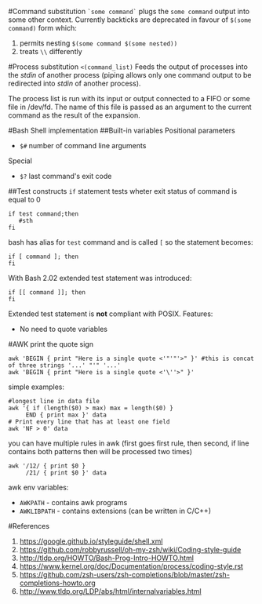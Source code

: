 #Command substitution
`` `some command` `` plugs the `some command` output into some other context.
Currently backticks are deprecated in favour of `$(some command)` form which:

1. permits nesting `$(some command $(some nested))`
2. treats `\\` differently

#Process substitution
`<(command_list)` Feeds the output of processes into the _stdin_ of another process (piping allows only one
command output to be redirected into _stdin_ of another process).

The process list is run with its input or output connected to a FIFO or some file in /dev/fd.
The name of this file is passed as an argument to the current command as the result of the expansion.

#Bash
Shell implementation
##Built-in variables
Positional parameters
* `$#` number of command line arguments

Special
* `$?` last command's exit code

##Test constructs
`if` statement tests wheter exit status of command is equal to 0
```
if test command;then
   #sth
fi
```
bash has alias for `test` command and is called `[` so the statement becomes:
```
if [ command ]; then
fi
```
With Bash 2.02 extended test statement was introduced:
```
if [[ command ]]; then
fi
```
Extended test statement is **not** compliant with POSIX. 
Features:
* No need to quote variables

#AWK
print the quote sign
```
awk 'BEGIN { print "Here is a single quote <'"'"'>" }' #this is concat of three strings '...' "'" '...'
awk 'BEGIN { print "Here is a single quote <'\''>" }'
```
simple examples:
```
#longest line in data file
awk '{ if (length($0) > max) max = length($0) }
     END { print max }' data
# Print every line that has at least one field
awk 'NF > 0' data
```
you can have multiple rules in awk (first goes first rule, then second, if line contains both patterns then will be processed two times)
```
awk '/12/ { print $0 }
     /21/ { print $0 }' data
```
awk env variables:
 - `AWKPATH` - contains awk programs
 - `AWKLIBPATH` - contains extensions (can be written in C/C++)

#References
 1. https://google.github.io/styleguide/shell.xml
 2. https://github.com/robbyrussell/oh-my-zsh/wiki/Coding-style-guide
 3. http://tldp.org/HOWTO/Bash-Prog-Intro-HOWTO.html
 4. https://www.kernel.org/doc/Documentation/process/coding-style.rst
 5. https://github.com/zsh-users/zsh-completions/blob/master/zsh-completions-howto.org
 6. http://www.tldp.org/LDP/abs/html/internalvariables.html